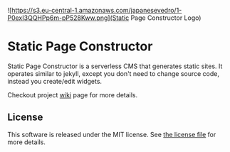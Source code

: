 ![https://s3.eu-central-1.amazonaws.com/japanesevedro/1-P0exI3QQHPp6m-pP528Kww.png](Static Page Constructor Logo)

# Static Page Constructor

Static Page Constructor is a serverless CMS that generates static sites. It operates similar to jekyll, except you don't need to change source code, instead you create/edit widgets.

Checkout project [wiki](https://github.com/pkorzh/static-page-constructor/wiki) page for more details.

## License

This software is released under the MIT license. See [the license file](LICENSE) for more details.
